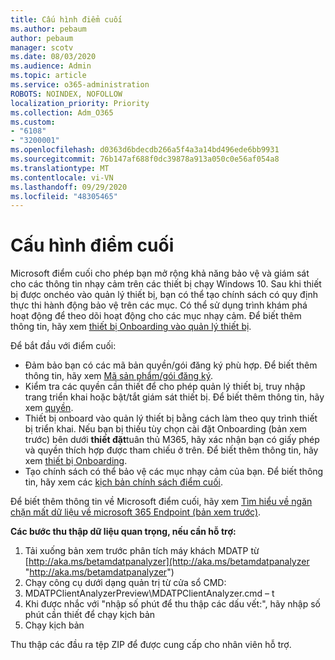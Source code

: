 ```yaml
---
title: Cấu hình điểm cuối
ms.author: pebaum
author: pebaum
manager: scotv
ms.date: 08/03/2020
ms.audience: Admin
ms.topic: article
ms.service: o365-administration
ROBOTS: NOINDEX, NOFOLLOW
localization_priority: Priority
ms.collection: Adm_O365
ms.custom:
- "6108"
- "3200001"
ms.openlocfilehash: d0363d6bdecdb266a5f4a3a14bd496ede6bb9931
ms.sourcegitcommit: 76b147af688f0dc39878a913a050c0e56af054a8
ms.translationtype: MT
ms.contentlocale: vi-VN
ms.lasthandoff: 09/29/2020
ms.locfileid: "48305465"
---
```

# <a name="configure-endpoint-dlp"></a>Cấu hình điểm cuối

Microsoft điểm cuối cho phép bạn mở rộng khả năng bảo vệ và giám sát cho các thông tin nhạy cảm trên các thiết bị chạy Windows 10. Sau khi thiết bị được onchéo vào quản lý thiết bị, bạn có thể tạo chính sách có quy định thực thi hành động bảo vệ trên các mục. Có thể sử dụng trình khám phá hoạt động để theo dõi hoạt động cho các mục nhạy cảm. Để biết thêm thông tin, hãy xem [thiết bị Onboarding vào quản lý thiết bị](https://docs.microsoft.com/microsoft-365/compliance/endpoint-dlp-getting-started#onboarding-devices-into-device-management).  

Để bắt đầu với điểm cuối:

- Đảm bảo bạn có các mã bản quyền/gói đăng ký phù hợp. Để biết thêm thông tin, hãy xem [Mã sản phẩm/gói đăng ký](https://docs.microsoft.com/microsoft-365/compliance/endpoint-dlp-getting-started#skusubscriptions-licensing).
- Kiểm tra các quyền cần thiết để cho phép quản lý thiết bị, truy nhập trang triển khai hoặc bật/tắt giám sát thiết bị. Để biết thêm thông tin, hãy xem [quyền](https://docs.microsoft.com/microsoft-365/compliance/endpoint-dlp-getting-started#permissions).
- Thiết bị onboard vào quản lý thiết bị bằng cách làm theo quy trình thiết bị triển khai. Nếu bạn bị thiếu tùy chọn cài đặt Onboarding (bản xem trước) bên dưới  **thiết đặt**tuân thủ M365, hãy xác nhận bạn có giấy phép và quyền thích hợp được tham chiếu ở trên. Để biết thêm thông tin, hãy xem [thiết bị Onboarding](https://docs.microsoft.com/microsoft-365/compliance/endpoint-dlp-getting-started#onboarding-devices). 
- Tạo chính sách có thể bảo vệ các mục nhạy cảm của bạn. Để biết thông tin, hãy xem các [kịch bản chính sách điểm cuối](https://docs.microsoft.com/microsoft-365/compliance/endpoint-dlp-using?view=o365-worldwide#endpoint-dlp-policy-scenarios).

Để biết thêm thông tin về Microsoft điểm cuối, hãy xem [Tìm hiểu về ngăn chặn mất dữ liệu về microsoft 365 Endpoint (bản xem trước)](https://docs.microsoft.com/microsoft-365/compliance/endpoint-dlp-learn-about).

**Các bước thu thập dữ liệu quan trọng, nếu cần hỗ trợ:**

1. Tải xuống bản xem trước phân tích máy khách MDATP từ [http://aka.ms/betamdatpanalyzer](http://aka.ms/betamdatpanalyzer "http://aka.ms/betamdatpanalyzer")
2. Chạy công cụ dưới dạng quản trị từ cửa sổ CMD:
3. MDATPClientAnalyzerPreview\MDATPClientAnalyzer.cmd – t
4. Khi được nhắc với "nhập số phút để thu thập các dấu vết:", hãy nhập số phút cần thiết để chạy kịch bản
5. Chạy kịch bản

Thu thập các đầu ra tệp ZIP để được cung cấp cho nhân viên hỗ trợ.
